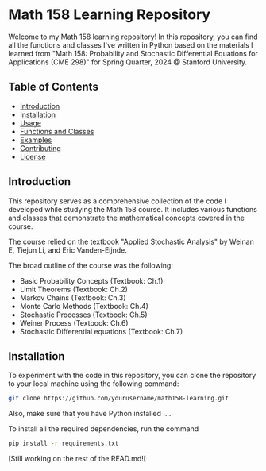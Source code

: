 # Math 158 Learning Repository

Welcome to my Math 158 learning repository! In this repository, you can find all the functions and classes I've written in Python based on the materials I learned from "Math 158: Probability and Stochastic Differential Equations for Applications (CME 298)" for Spring Quarter, 2024 @ Stanford University.


## Table of Contents

- [Introduction](#introduction)
- [Installation](#installation)
- [Usage](#usage)
- [Functions and Classes](#functions-and-classes)
- [Examples](#examples)
- [Contributing](#contributing)
- [License](#license)

## Introduction

This repository serves as a comprehensive collection of the code I developed while studying the Math 158 course. It includes various functions and classes that demonstrate the mathematical concepts covered in the course.

The course relied on the textbook "Applied Stochastic Analysis" by Weinan E, Tiejun Li, and Eric Vanden-Eijnde.

The broad outline of the course was the following:
- Basic Probability Concepts (Textbook: Ch.1)
- Limit Theorems (Textbook: Ch.2)
- Markov Chains (Textbook: Ch.3)
- Monte Carlo Methods (Textbook: Ch.4)
- Stochastic Processes (Textbook: Ch.5)
- Weiner Process (Textbook: Ch.6)
- Stochastic Differential equations (Textbook: Ch.7)

## Installation

To experiment with the code in this repository, you can clone the repository to your local machine using the following command:

```sh
git clone https://github.com/yourusername/math158-learning.git
```

Also, make sure that you have Python installed ....

To install all the required dependencies, run the command

```sh
pip install -r requirements.txt
```

[Still working on the rest of the READ.md![
